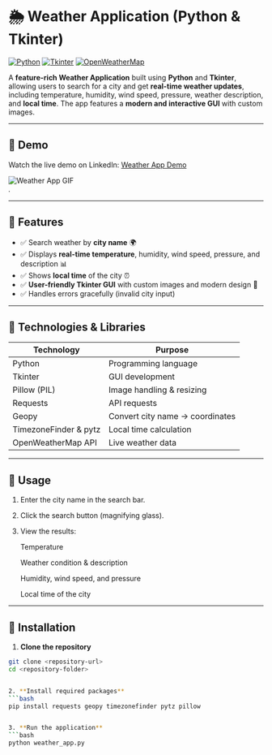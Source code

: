 # 🌦 Weather Application (Python & Tkinter)

[![Python](https://img.shields.io/badge/Python-3.11-blue?logo=python&logoColor=white)](https://www.python.org/) 
[![Tkinter](https://img.shields.io/badge/Tkinter-GUI-orange)](https://docs.python.org/3/library/tkinter.html) 
[![OpenWeatherMap](https://img.shields.io/badge/OpenWeatherMap-API-blueviolet)](https://openweathermap.org/api)

A **feature-rich Weather Application** built using **Python** and **Tkinter**, allowing users to search for a city and get **real-time weather updates**, including temperature, humidity, wind speed, pressure, weather description, and **local time**. The app features a **modern and interactive GUI** with custom images.

---

## 🔹 Demo

Watch the live demo on LinkedIn: [Weather App Demo](https://www.linkedin.com/posts/gayanigunasekara_python-tkinter-weatherapp-activity-7373390923268845568-42nx?utm_source=social_share_send&utm_medium=member_desktop_web&rcm=ACoAAEL6RiABQSW_ItwUdJrRczRXpnO7Cj36BKo)

![Weather App GIF](demo.gif)  
*.*

---

## 🔹 Features

- ✅ Search weather by **city name** 🌍  
- ✅ Displays **real-time temperature**, humidity, wind speed, pressure, and description 📊  
- ✅ Shows **local time** of the city ⏰  
- ✅ **User-friendly Tkinter GUI** with custom images and modern design 🎨  
- ✅ Handles errors gracefully (invalid city input)

---

## 🔹 Technologies & Libraries

| Technology | Purpose |
|------------|---------|
| Python     | Programming language |
| Tkinter    | GUI development |
| Pillow (PIL) | Image handling & resizing |
| Requests   | API requests |
| Geopy      | Convert city name → coordinates |
| TimezoneFinder & pytz | Local time calculation |
| OpenWeatherMap API | Live weather data |

---

## 🔹 Usage

1. Enter the city name in the search bar.

2. Click the search button (magnifying glass).

3. View the results:

      Temperature

      Weather condition & description

      Humidity, wind speed, and pressure

      Local time of the city

---
## 🔹 Installation

1. **Clone the repository**
```bash
git clone <repository-url>
cd <repository-folder>


2. **Install required packages**
```bash
pip install requests geopy timezonefinder pytz pillow


3. **Run the application**
```bash
python weather_app.py



